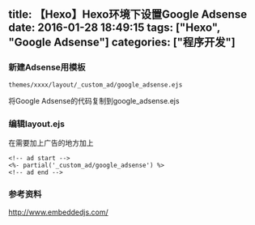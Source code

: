 title: 【Hexo】Hexo环境下设置Google Adsense
date: 2016-01-28 18:49:15
tags: ["Hexo", "Google Adsense"]
categories: ["程序开发"]
---
### 新建Adsense用模板
```
themes/xxxx/layout/_custom_ad/google_adsense.ejs
```
将Google Adsense的代码复制到google_adsense.ejs

### 编辑layout.ejs
在需要加上广告的地方加上

```
<!-- ad start -->
<%- partial('_custom_ad/google_adsense') %>
<!-- ad end -->
```

### 参考资料
http://www.embeddedjs.com/
